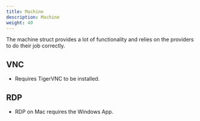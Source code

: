 ```yaml
---
title: Machine
description: Machine
weight: 40
---
```


The machine struct provides a lot of functionality and relies on the providers to do their job correctly.

## VNC

- Requires TigerVNC to be installed.

## RDP

- RDP on Mac requires the Windows App.